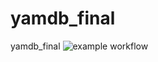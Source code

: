 # yamdb_final
yamdb_final
![example workflow](https://github.com/connectoid/yamdb_final/actions/workflows/yamdb_workflow.yml/badge.svg)
